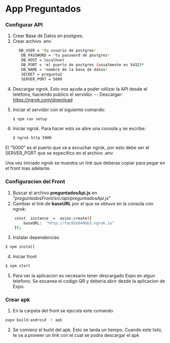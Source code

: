 # App Preguntados

### Configurar API

1. Crear Base de Datos en postgres.
2. Crear archivo .env

```sh
      DB_USER = *tu usuario de postgres*
       DB_PASSWORD = *tu password de postgres*
       DB_HOST = localhost
       DB_PORT = *el puerto de postgres (usualmente es 5432)*
       DB_NAME = *nombre de la base de datos*
       SECRET = pregunta2
       SERVER_PORT = 5000
```

4. Descargar ngrok. Esto nos ayuda a poder utilizar la API desde el telefono, haciendo publico el servidor.
   -- Descargar: https://ngrok.com/download

5. Iniciar el servidor con el siguiente comando:

   ```sh
   $ npm run setup
   ```

6. Iniciar ngrok. Para hacer esto se abre una consola y se escribe:

   ```sh
   $ ngrok http 5000
   ```

El "5000" es el puerto que va a escuchar ngrok, por esto debe ser el SERVER_PORT que se especifico en el archivo .env

Una vez iniciado ngrok se muestra un link que deberas copiar para pegar en el front mas adelante.

### Configuracion del Front

1. Buscar el archivo **preguntadosApi.js** en _"preguntadosFront/src/api/preguntadosApi.js"_
2. Cambiar el link de **baseURL** por el que se obtuvo en la consola con ngrok:

```sh
    const  instance  =  axios.create({
	    baseURL:  "http://fac02e049bb3.ngrok.io"
    });
```

3. Instalar dependencias

```sh
$ npm install
```

4. Iniciar front

```sh
$ npm start
```

5. Para ver la aplicacion es necesario tener descargado Expo en algun telefono. Se escanea el codigo QR y deberia abrir desde la aplicacion de Expo.

### Crear apk

1. En la carpeta del front se ejecuta este comando

```sh
expo build:android -t apk
```

2. Se comienz el build del apk. Esto se tarda un tiempo. Cuando este listo, te va a proveer un link con el cual se podra descargar el apk
